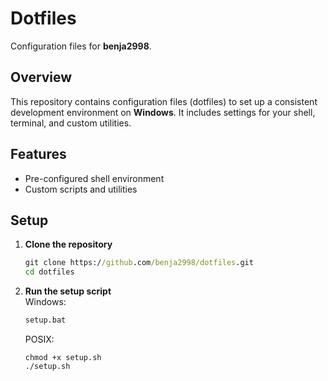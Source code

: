 # Dotfiles

Configuration files for **benja2998**.

## Overview

This repository contains configuration files (dotfiles) to set up a consistent development environment on **Windows**. It includes settings for your shell, terminal, and custom utilities.

## Features

* Pre-configured shell environment  
* Custom scripts and utilities  

## Setup

1. **Clone the repository**  
   ```bat
   git clone https://github.com/benja2998/dotfiles.git
   cd dotfiles
   ```

2. **Run the setup script**  
   Windows:
   ```bat
   setup.bat
   ```
   POSIX:
   ```
   chmod +x setup.sh
   ./setup.sh
   ```
